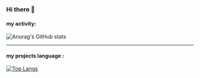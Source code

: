 ### Hi there 👋

#### my activity:
![Anurag's GitHub stats](https://github-readme-stats.vercel.app/api?username=Hossein-74-js&show_icons=true&theme=dark)

------

#### my projects language :
[![Top Langs](https://github-readme-stats.vercel.app/api/top-langs/?username=Hossein-74-js)](https://github.com/Hossein-74-js/git-template)
